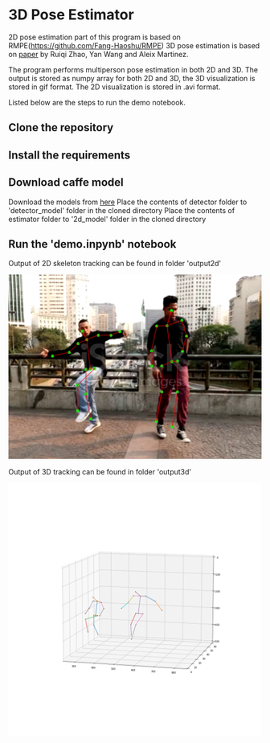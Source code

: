 # 3D Pose Estimator

2D pose estimation part of this program is based on RMPE(https://github.com/Fang-Haoshu/RMPE)
3D pose estimation is based on [paper](https://arxiv.org/abs/1609.09058 "arXiv:1609.09058") by Ruiqi Zhao, Yan Wang and Aleix Martinez.

The program performs multiperson pose estimation in both 2D and 3D. The output is  stored as numpy array for both 2D and 3D, the 3D visualization is stored in gif format.
The 2D visualization is stored in .avi format.

Listed below are the steps to run the demo notebook.

## Clone the repository

## Install the requirements

## Download caffe model

Download the models from [here](https://drive.google.com/file/d/1muCh_8a4wdzuFAqTHnS2qRwp1AOhXP2K/view?usp=sharing "models")
Place the contents of detector folder to 'detector_model' folder in the cloned directory
Place the contents of estimator folder to '2d_model' folder in the cloned directory

## Run the 'demo.inpynb' notebook

Output of 2D skeleton tracking can be found in folder 'output2d'

![Screenshot](https://github.com/kumarvipu1/3D-Human-Pose-Estimation/blob/main/output2d/Capture.PNG)

Output of 3D tracking can be found in folder 'output3d'

![Screenshot3D](https://github.com/kumarvipu1/3D-Human-Pose-Estimation/blob/main/output3d/figures/56.png)
